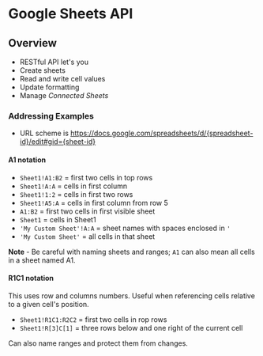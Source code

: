 # Google Sheets API

## Overview

- RESTful API let's you
- Create sheets
- Read and write cell values
- Update formatting
- Manage _Connected Sheets_

### Addressing Examples

- URL scheme is https://docs.google.com/spreadsheets/d/{spreadsheet-id}/edit#gid={sheet-id}

#### A1 notation

- `Sheet1!A1:B2`          = first two cells in top rows
- `Sheet1!A:A`            = cells in first column
- `Sheet1!1:2`            = cells in first two rows
- `Sheet1!A5:A`           = cells in first column from row 5
- `A1:B2`                 = first two cells in first visible sheet
- `Sheet1`                = cells in Sheet1
- `'My Custom Sheet'!A:A` = sheet names with spaces enclosed in `'`
- `'My Custom Sheet'`     = all cells in that sheet

**Note** - Be careful with naming sheets and ranges; `A1` can also mean all cells in a sheet named A1.

#### R1C1 notation

This uses row and columns numbers. Useful when referencing cells relative to a given cell's position.

- `Sheet1!R1C1:R2C2`      = first two cells in rop rows
- `Sheet1!R[3]C[1]`       = three rows below and one right of the current cell

Can also name ranges and protect them from changes.

